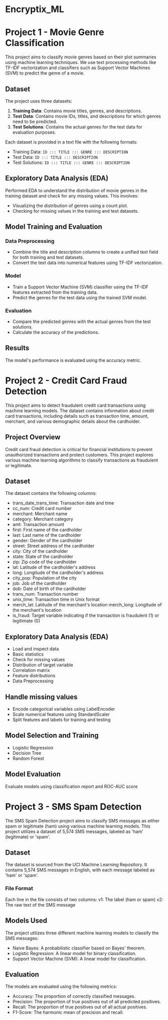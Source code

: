# Encryptix_ML
# Project 1 - Movie Genre Classification

This project aims to classify movie genres based on their plot summaries using machine learning techniques. We use text processing methods like TF-IDF vectorization and classifiers such as Support Vector Machines (SVM) to predict the genre of a movie.

## Dataset
The project uses three datasets:
1. **Training Data**: Contains movie titles, genres, and descriptions.
2. **Test Data**: Contains movie IDs, titles, and descriptions for which genres need to be predicted.
3. **Test Solutions**: Contains the actual genres for the test data for evaluation purposes.

Each dataset is provided in a text file with the following formats:
- Training Data: `ID ::: TITLE ::: GENRE ::: DESCRIPTION`
- Test Data: `ID ::: TITLE ::: DESCRIPTION`
- Test Solutions: `ID ::: TITLE ::: GENRE ::: DESCRIPTION`

## Exploratory Data Analysis (EDA)
Performed EDA to understand the distribution of movie genres in the training dataset and check for any missing values. This involves:
- Visualizing the distribution of genres using a count plot.
- Checking for missing values in the training and test datasets.

## Model Training and Evaluation

### Data Preprocessing
- Combine the title and description columns to create a unified text field for both training and test datasets.
- Convert the text data into numerical features using TF-IDF vectorization.

### Model
- Train a Support Vector Machine (SVM) classifier using the TF-IDF features extracted from the training data.
- Predict the genres for the test data using the trained SVM model.

### Evaluation
- Compare the predicted genres with the actual genres from the test solutions.
- Calculate the accuracy of the predictions.

## Results
The model's performance is evaluated using the accuracy metric.

# Project 2 - Credit Card Fraud Detection
This project aims to detect fraudulent credit card transactions using machine learning models. The dataset contains information about credit card transactions, including details such as transaction time, amount, merchant, and various demographic details about the cardholder.

## Project Overview
Credit card fraud detection is critical for financial institutions to prevent unauthorized transactions and protect customers. This project explores various machine learning algorithms to classify transactions as fraudulent or legitimate.

## Dataset
The dataset contains the following columns:

- trans_date_trans_time: Transaction date and time
- cc_num: Credit card number
- merchant: Merchant name
- category: Merchant category
- amt: Transaction amount
- first: First name of the cardholder
- last: Last name of the cardholder
- gender: Gender of the cardholder
- street: Street address of the cardholder
- city: City of the cardholder
- state: State of the cardholder
- zip: Zip code of the cardholder
- lat: Latitude of the cardholder's address
- long: Longitude of the cardholder's address
- city_pop: Population of the city
- job: Job of the cardholder
- dob: Date of birth of the cardholder
- trans_num: Transaction number
- unix_time: Transaction time in Unix format
- merch_lat: Latitude of the merchant's location
merch_long: Longitude of the merchant's location
- is_fraud: Target variable indicating if the transaction is fraudulent (1) or legitimate (0)

## Exploratory Data Analysis (EDA)

- Load and inspect data
- Basic statistics
- Check for missing values
- Distribution of target variable
- Correlation matrix
- Feature distributions
- Data Preprocessing

## Handle missing values
- Encode categorical variables using LabelEncoder
- Scale numerical features using StandardScaler
- Split features and labels for training and testing
  
## Model Selection and Training
- Logistic Regression
- Decision Tree
- Random Forest
  
## Model Evaluation
Evaluate models using classification report and ROC-AUC score

# Project 3 - SMS Spam Detection
The SMS Spam Detection project aims to classify SMS messages as either spam or legitimate (ham) using various machine learning models. This project utilizes a dataset of 5,574 SMS messages, labeled as 'ham' (legitimate) or 'spam'.

## Dataset
The dataset is sourced from the UCI Machine Learning Repository. It contains 5,574 SMS messages in English, with each message labeled as 'ham' or 'spam'.

### File Format
Each line in the file consists of two columns:
v1: The label (ham or spam)
v2: The raw text of the SMS message

## Models Used
The project utilizes three different machine learning models to classify the SMS messages:
- Naive Bayes: A probabilistic classifier based on Bayes' theorem.
- Logistic Regression: A linear model for binary classification.
- Support Vector Machine (SVM): A linear model for classification.
  
## Evaluation
The models are evaluated using the following metrics:
- Accuracy: The proportion of correctly classified messages.
- Precision: The proportion of true positives out of all predicted positives.
- Recall: The proportion of true positives out of all actual positives.
- F1-Score: The harmonic mean of precision and recall.
